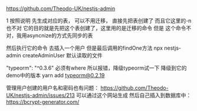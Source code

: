 https://github.com/Theodo-UK/nestjs-admin


1 按照说明 先生成对应的表， 可以不用迁移， 直接先把表创建了  而且它这里的-n也不对
它的目的就是先把这个表创建了，这里用的是迁移的命令 但是 这个命令不对，我用asyncnize的方式先同步的表

然后执行它的命令 去插入一个用户 但是最后调用的findOne方法 
npx nestjs-admin createAdminUser
默认读取的文件





 "typeorm": "^0.3.6"
必须有where 所以报错，降级typeorm试一下  降级到它的demo中的版本 yarn add typeorm@0.2.19



管理用户创建的用户名和密码也有问题： https://github.com/Theodo-UK/nestjs-admin/issues/213
可以通过这个网站生成 然后自己插入到数据库中： https://bcrypt-generator.com/
